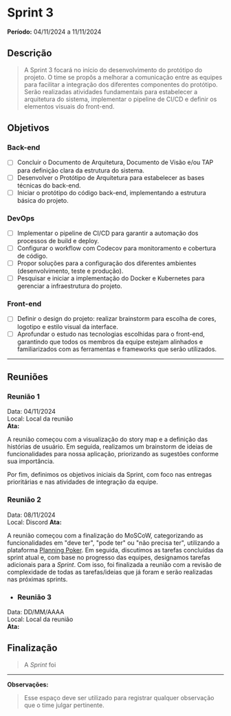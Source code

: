 # Sprint 3
**Período:** 04/11/2024 a 11/11/2024

## Descrição
> A Sprint 3 focará no início do desenvolvimento do protótipo do projeto. O time se propôs a melhorar a comunicação entre as equipes para facilitar a integração dos diferentes componentes do protótipo. Serão realizadas atividades fundamentais para estabelecer a arquitetura do sistema, implementar o pipeline de CI/CD e definir os elementos visuais do front-end.

## Objetivos

### Back-end
- [ ] Concluir o Documento de Arquitetura, Documento de Visão e/ou TAP para definição clara da estrutura do sistema.
- [ ] Desenvolver o Protótipo de Arquitetura para estabelecer as bases técnicas do back-end.
- [ ] Iniciar o protótipo do código back-end, implementando a estrutura básica do projeto.

### DevOps
- [ ] Implementar o pipeline de CI/CD para garantir a automação dos processos de build e deploy.
- [ ] Configurar o workflow com Codecov para monitoramento e cobertura de código.
- [ ] Propor soluções para a configuração dos diferentes ambientes (desenvolvimento, teste e produção).
- [ ] Pesquisar e iniciar a implementação do Docker e Kubernetes para gerenciar a infraestrutura do projeto.

### Front-end
- [ ] Definir o design do projeto: realizar brainstorm para escolha de cores, logotipo e estilo visual da interface.
- [ ] Aprofundar o estudo nas tecnologias escolhidas para o front-end, garantindo que todos os membros da equipe estejam alinhados e familiarizados com as ferramentas e frameworks que serão utilizados.

---

## Reuniões
### Reunião 1
Data: 04/11/2024  
Local: Local da reunião  
**Ata:**

A reunião começou com a visualização do story map e a definição das histórias de usuário. Em seguida, realizamos um brainstorm de ideias de funcionalidades para nossa aplicação, priorizando as sugestões conforme sua importância.

Por fim, definimos os objetivos iniciais da Sprint, com foco nas entregas prioritárias e nas atividades de integração da equipe.

### Reunião 2
Data: 08/11/2024  
Local: Discord 
**Ata:**

A reunião começou com a finalização do MoSCoW, categorizando as funcionalidades em "deve ter", "pode ter" ou "não precisa ter", utilizando a plataforma [Planning Poker](https://planningpokeronline.com/). Em seguida, discutimos as tarefas concluídas da sprint atual e, com base no progresso das equipes, designamos tarefas adicionais para a _Sprint_. Com isso, foi finalizada a reunião com a revisão de complexidade de todas as tarefas/ideias que já foram e serão realizadas nas próximas sprints.


- ### Reunião 3
Data: DD/MM/AAAA  
Local: Local da reunião  
**Ata:**


## Finalização
> A _Sprint_ foi 

---

**Observações:**
> Esse espaço deve ser utilizado para registrar qualquer observação que o time julgar pertinente.
